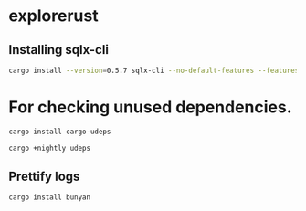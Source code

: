 # explorerust

## Installing sqlx-cli

```bash
cargo install --version=0.5.7 sqlx-cli --no-default-features --features postgres
```

# For checking unused dependencies.

```bash
cargo install cargo-udeps

cargo +nightly udeps
```

## Prettify logs

```bash
cargo install bunyan
```
